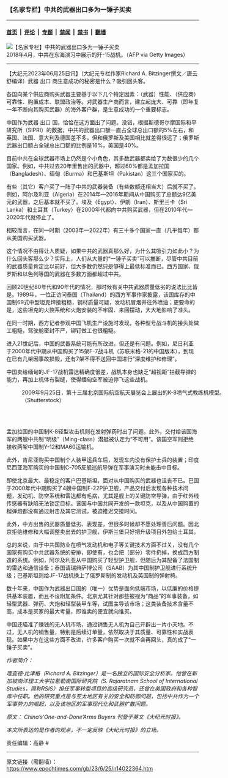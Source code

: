 ### 【名家专栏】中共的武器出口多为一锤子买卖

---

#### [首页](../../../..?n14022364) &nbsp;|&nbsp; [评论](../../../../../epoch-comment?n14022364) &nbsp;|&nbsp; [专题](../../../../../epoch-special?n14022364) &nbsp;|&nbsp; [禁闻](../../../../../epoch-news?n14022364) &nbsp;|&nbsp; [禁书](../../../../../books?n14022364) &nbsp;|&nbsp; [翻墙](https://github.com/gfw-breaker/nogfw/blob/master/README.md?n14022364)


<div><img alt="【名家专栏】中共的武器出口多为一锤子买卖" class="attachment-djy_600_400 size-djy_600_400 wp-post-image" src="https://i.epochtimes.com/assets/uploads/2023/06/id14022366-China-military-planes-1200x800-600x400.jpg"/>
<div class="caption">
 2018年4月，中共在东海演习中展示的歼-15战机。（AFP via Getty Images）
</div></div><hr/><div class="post_content" id="artbody" itemprop="articleBody">
 <!-- article content begin -->
 <p>
  【大纪元2023年06月25日讯】（大纪元专栏作家Richard A. Bitzinger撰文／唐云舒编译）武器
  <ok href="https://www.epochtimes.com/gb/tag/%E5%87%BA%E5%8F%A3.html">
   出口
  </ok>
  商生意成功的秘密是什么？吸引回头客。
 </p>
 <p>
  各国向某个供应商购买武器主要基于以下几个特定因素：（武器）性能、（供应商）可靠性、购置成本、联盟政治等。对武器生产商而言，建立起庞大、可靠（即年复一年不断向其购买武器）的海外客户群，是生意成功的一个重要标志。
 </p>
 <p>
  中国作为武器
  <ok href="https://www.epochtimes.com/gb/tag/%E5%87%BA%E5%8F%A3.html">
   出口
  </ok>
  国，恰恰在这方面出了问题。没错，根据斯德哥尔摩国际和平研究所（SIPRI）的数据，中共的武器出口额一直占全球总出口额的5%左右，和英国、法国、意大利及德国差不多，但和俄罗斯及美国相比就差得很远了；俄罗斯武器出口额占全球总出口额的比例是16%，美国是40%。
 </p>
 <p>
  目前中共在全球武器市场上仍然是个小角色，其多数武器都卖给了为数很少的几个国家。例如，中共过去20年里售出的武器中，超过60%都是孟加拉国（Bangladesh）、缅甸（Burma）和巴基斯坦（Pakistan）这三个国家买的。
 </p>
 <p>
  有些（其它）客户买了一阵子中共的武器装备（有些数额还相当大）后就不买了。例如，阿尔及利亚（Algeria）在2014年—2016年期间从中国购买了总额达9亿美元的武器，之后基本就不买了。埃及（Egypt）、伊朗（Iran）、斯里兰卡（Sri Lanka）和土耳其（Turkey）在2000年代都向中共购买武器，但在2010年代—2020年代就停止了。
 </p>
 <p>
  相较而言，在同一时期（2003年—2022年）有三十多个国家一直（几乎每年）都从美国购买武器。
 </p>
 <p>
  这个情况不由得让人质疑，如果中共的武器真那么好，为什么其吸引力如此小？为什么回头客那么少？实际上，人们从大量的“一锤子买卖”可以推断，尽管中共目前的武器质量肯定比以前好，但大多数仍然只是够得上最低标准而已。西方国家、俄罗斯和以色列等国的武器在多数方面都超过中共。
 </p>
 <p>
  回顾20世纪80年代和90年代的情况，那时候有关中共武器质量低劣的说法比比皆是。1989年，一位正访问泰国（Thailand）的西方军事作家披露，该国库存的中国制69式中型坦克焊接粗糙，钢材质量可疑，发动机冒烟并往外喷油；更要命的是，这些坦克的火控系统和火炮安装的不牢固、来回摆动，大大地影响了准头。
 </p>
 <p>
  在同一时期，西方记者参观中国飞机生产设施时发现，各种型号战斗机的接头处做工粗糙，驾驶舱密封不严，铆钉做工也很粗糙。
 </p>
 <p>
  进入21世纪后，中国的武器系统可能有所改进，但还是有问题。例如，尼日利亚于2000年代中期从中国购买了15架F-7战斗机（苏联米格-21的中国版本），到现在已有几架因事故损毁，还有7架不得不送回中国进行“深度维护和修理”。
 </p>
 <p>
  中国卖给缅甸的JF-17战机雷达精确度很差，战机本身也缺乏“超视距”拦截导弹的能力，再加上机体有裂缝，使得缅甸空军被迫停飞这些战机。
 </p>
 <figure aria-describedby="caption-attachment-14022367" class="wp-caption aligncenter" id="attachment_14022367" style="width: 595px">
  <ok href=" https://i.epochtimes.com/assets/uploads/2023/06/id14022367-K8_shutterstock_87118420-1200x762-600x381.jpeg" rel="noreferrer noopener" target="_blank">
   <img alt="" class="wp-image-14022367" src="https://i.epochtimes.com/assets/uploads/2023/06/id14022367-K8_shutterstock_87118420-1200x762-600x381.jpeg"/>
  </ok>
  <br/><figcaption class="wp-caption-text" id="caption-attachment-14022367">
   2009年9月25日，第十三届北京国际航空航天展览会上展出的K-8喷气式教练机模型。（Shutterstock）
  </figcaption><br/>
 </figure><br/>
 <p>
  孟加拉国的中国制K-8轻型攻击机则在发射弹药时出了问题。此外，交付给该国海军的两艘中共制“明级”（Ming-class）潜艇被认定为“不可用”。该国空军则拒绝接收两架中国制Y-12和MA60运输机。
 </p>
 <p>
  此外，肯尼亚购买中国制个人装甲运兵车后，发现车内没有保护士兵的装置；印度尼西亚海军购买的中国制C-705反舰巡航导弹在军事演习时未能击中目标。
 </p>
 <p>
  即使北京最大、最稳定的客户巴基斯坦，面对从中国购买的武器也沮丧不已。巴国于2000年代中期购买了4艘中国制F-22P护卫舰，产品交付后发现各种技术问题，发动机、防空系统和雷达都有毛病，尤其是舰上的关键防空导弹，由于红外线传感器有缺陷无法锁定目标。该国与中国共同开发的一款坦克，以及从中国购置的榴弹炮都没有通过射击及其它测试，被迫推迟交接时间。
 </p>
 <p>
  此外，中方出售的武器质量低劣、表现差，但很多时候却不愿处理善后问题。因北京拒绝维修和大幅调整卖出去的护卫舰，伊斯兰堡只好把升级项目外包给土耳其。
 </p>
 <p>
  总的来说，由于中共国防业在喷气发动机和电子等关键技术方面不过关，没有几个国家有购买中共武器系统的安排，即使有，也会把（部分）零件扔掉，换成西方制造的系统。例如，阿尔及利亚从中国购买了轻型护卫舰，但随后为其配备了法国制的雷达和通信设备；泰国请瑞典萨博公司（SAAB）为其中国制护卫舰进行系统升级；巴基斯坦则给JF-17战机换上了俄罗斯制的发动机及英国制的弹射椅。
 </p>
 <p>
  数十年来，中国作为武器出口国的（唯一）优势是面向低端市场，以低廉的价格提供基本装置，而且不设附加条件。北京尤其针对那些被视为“商品”的军事装备，如轻型武器、弹药、大炮和轻型装甲车等，试图主导该市场；这类装备技术含量不高，成本是买家的最大考量，即谁卖的便宜就向谁买。
 </p>
 <p>
  中国还瞄准了赚钱的无人机市场，通过销售无人机为自己开辟出一片小天地。不过，无人机的销售量，特别是后续订单量，依然取决于其质量、可靠性和实战表现。如果中方在这些方面不改进，许多客户购买一次就不会再回头，真的成了“一锤子买卖”。
 </p>
 <p>
  <em>
   作者简介：
  </em>
 </p>
 <p>
  <em>
   理查德‧比津格（Richard A. Bitzinger）是一名独立的国际安全分析家。他曾在新加坡南洋理工大学拉惹勒南国际研究院（S. Rajaratnam School of International Studies，简称RSIS）担任军事转型项目的高级研究员，还曾在美国政府和各种智库中任职。他的研究重点是与亚太地区有关的安全和防御问题，包括中共作为一个军事势力的崛起，以及该地区的军事现代化和武器扩散问题。
  </em>
 </p>
 <p>
  <em>
   原文：
   <ok href="https://www.theepochtimes.com/chinas-one-and-done-arms-buyers_5346356.html">
    China’s‘One-and-Done’Arms Buyers
   </ok>
   刊登于英文《大纪元时报》。
  </em>
 </p>
 <p>
  <em>
   本文所表达的是作者的观点，不一定反映《大纪元时报》的立场。
  </em>
 </p>
 <p>
  责任编辑：高静 #
 </p>
 <!-- article content end -->
 <div id="below_article_ad">
 </div>
</div>


---

原文链接（需翻墙）：https://www.epochtimes.com/gb/23/6/25/n14022364.htm